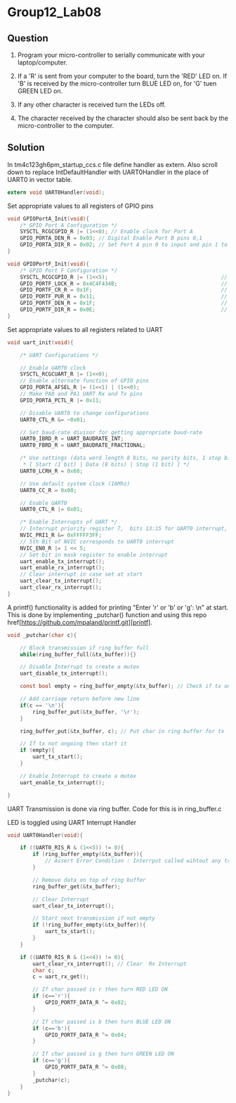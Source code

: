 # Group12_Lab08

## Question
1. Program your micro-controller to serially communicate with your laptop/computer.

2. If a 'R' is sent from your computer to the board, turn the 'RED' LED on. If 'B' is received by the micro-controller turn BLUE LED on, for 'G' tuen GREEN LED on.

3. If any other character is received turn the LEDs off.

4. The character received by the character should also be sent back by the micro-controller to the computer.



## Solution


In tm4c123gh6pm_startup_ccs.c file define handler as extern. Also scroll down to replace IntDefaultHandler with UART0Handler in the place of UART0 in vector table.
```c
extern void UART0Handler(void);
```

Set appropriate values to all registers of GPIO pins
```c
void GPIOPortA_Init(void){
    /* GPIO Port A Configuration */
    SYSCTL_RCGCGPIO_R |= (1<<0); // Enable clock for Port A
    GPIO_PORTA_DEN_R = 0x03; // Digital Enable Port B pins 0,1
    GPIO_PORTA_DIR_R = 0x02; // Set Port A pin 0 to input and pin 1 to output
}

void GPIOPortF_Init(void){
    /* GPIO Port F Configuration */
    SYSCTL_RCGCGPIO_R |= (1<<5);                                    // Enable clock for Port F
    GPIO_PORTF_LOCK_R = 0x4C4F434B;                                 // Unlock commit register
    GPIO_PORTF_CR_R = 0x1F;                                         // Make Port F pins 0-4 configurable
    GPIO_PORTF_PUR_R = 0x11;                                        // Set pull up registers for Port F pin 0 and 4
    GPIO_PORTF_DEN_R = 0x1F;                                        // Digital Enable Port F pins 0 to 4
    GPIO_PORTF_DIR_R = 0x0E;                                        // Set Port F pins 1,2,3 as output (LED pins) and pins 0,4 as input (Switch)
}
```

Set appropriate values to all registers related to UART
```c
void uart_init(void){

    /* UART Configurations */

    // Enable UART0 clock
    SYSCTL_RCGCUART_R |= (1<<0);
    // Enable alternate function of GPIO pins
    GPIO_PORTA_AFSEL_R |= (1<<1) | (1<<0);
    // Make PA0 and PA1 UART Rx and Tx pins
    GPIO_PORTA_PCTL_R |= 0x11;

    // Disable UART0 to change configurations
    UART0_CTL_R &= ~0x01;

    // Set baud-rate divisor for getting appropriate baud-rate
    UART0_IBRD_R = UART_BAUDRATE_INT;
    UART0_FBRD_R = UART_BAUDRATE_FRACTIONAL;

    /* Use settings (data word length 8 bits, no parity bits, 1 stop bit, no FIFO)
     * [ Start (1 bit) | Data (8 bits) | Stop (1 bit) ] */
    UART0_LCRH_R = 0x60;

    // Use default system clock (16Mhz)
    UART0_CC_R = 0x00;

    // Enable UART0
    UART0_CTL_R |= 0x01;

    /* Enable Interrupts of UART */
    // Interrupt priority register 7,  bits 13:15 for UART0 interrupt, Priority Level set 3
    NVIC_PRI1_R &= 0xFFFFF3FF;
    // 5th Bit of NVIC corresponds to UART0 interrupt
    NVIC_EN0_R |= 1 << 5;
    // Set bit in mask register to enable interrupt
    uart_enable_tx_interrupt();
    uart_enable_rx_interrupt();
    // Clear interrupt in case set at start
    uart_clear_tx_interrupt();
    uart_clear_rx_interrupt();
}
```

A printf() functionality is added for printing "Enter 'r' or 'b' or 'g': \n" at start. This is done by implementing _putchar() function and using this repo href[https://github.com/mpaland/printf.git][printf]. 
```c
void _putchar(char c){

    // Block transmission if ring buffer full
    while(ring_buffer_full(&tx_buffer)){}

    // Disable Interrupt to create a mutex
    uart_disable_tx_interrupt();

    const bool empty = ring_buffer_empty(&tx_buffer); // Check if tx ongoing

    // Add carriage return before new line
    if(c == '\n'){
        ring_buffer_put(&tx_buffer, '\r');
    }

    ring_buffer_put(&tx_buffer, c); // Put char in ring buffer for tx

    // If tx not ongoing then start it
    if (empty){
        uart_tx_start();
    }

    // Enable Interrupt to create a mutex
    uart_enable_tx_interrupt();

}
```

UART Transmission is done via ring buffer. Code for this is in ring_buffer.c

LED is toggled using UART Interrupt Handler
```c
void UART0Handler(void){

    if ((UART0_RIS_R & (1<<5)) != 0){
        if (ring_buffer_empty(&tx_buffer)){
            // Assert Error Condition : Interrput called wihtout any transmission
        }

        // Remove data on top of ring buffer
        ring_buffer_get(&tx_buffer);

        // Clear Interrupt
        uart_clear_tx_interrupt();

        // Start next transmission if not empty
        if (!ring_buffer_empty(&tx_buffer)){
            uart_tx_start();
        }
    }

    if ((UART0_RIS_R & (1<<4)) != 0){
        uart_clear_rx_interrupt(); // Clear  Rx Interrupt
        char c;
        c = uart_rx_get();

        // If char passed is r then turn RED LED ON
        if (c=='r'){
            GPIO_PORTF_DATA_R ^= 0x02;
        }

        // If char passed is b then turn BLUE LED ON
        if (c=='b'){
            GPIO_PORTF_DATA_R ^= 0x04;
        }

        // If char passed is g then turn GREEN LED ON
        if (c=='g'){
            GPIO_PORTF_DATA_R ^= 0x08;
        }
        _putchar(c);
    }
}
```
